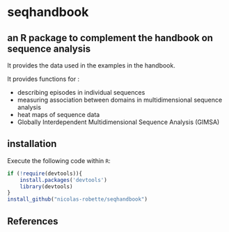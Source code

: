 # seqhandbook

## an R package to complement the handbook on sequence analysis

It provides the data used in the examples in the handbook.

It provides functions for :

* describing episodes in individual sequences
* measuring association between domains in multidimensional sequence analysis
* heat maps of sequence data
* Globally Interdependent Multidimensional Sequence Analysis (GIMSA)

## installation

Execute the following code within `R`:

``` r
if (!require(devtools)){
    install.packages('devtools')
    library(devtools)
}
install_github("nicolas-robette/seqhandbook")
```

## References

